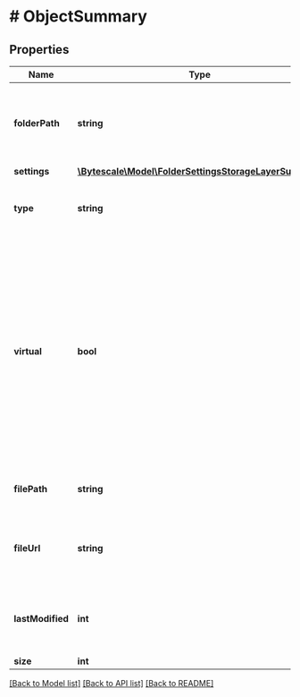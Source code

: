 # # ObjectSummary

## Properties

Name | Type | Description | Notes
------------ | ------------- | ------------- | -------------
**folderPath** | **string** | Absolute path to a folder. Begins with a &#x60;/&#x60;. Should not end with a &#x60;/&#x60;. |
**settings** | [**\Bytescale\Model\FolderSettingsStorageLayerSummary**](FolderSettingsStorageLayerSummary.md) |  |
**type** | **string** | Indicates this item is a folder (as opposed to a file). |
**virtual** | **bool** | If &#x60;true&#x60; then the folder was created using the PutFolder operation.  If &#x60;false&#x60; then the folder was created automatically as the result of a file upload operation, and will disappear if/when the folder later becomes empty. |
**filePath** | **string** | Absolute path to a file. Begins with a &#x60;/&#x60;. |
**fileUrl** | **string** | URL for a raw file hosted on the Bytescale CDN. |
**lastModified** | **int** | Epoch milliseconds (since midnight 1 January 1970, UTC). |
**size** | **int** | Size in bytes. |

[[Back to Model list]](../../README.md#models) [[Back to API list]](../../README.md#endpoints) [[Back to README]](../../README.md)

